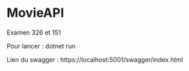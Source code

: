 # MovieAPI
Examen 326 et 151

Pour lancer : dotnet run

Lien du swagger :  https://localhost:5001/swagger/index.html
